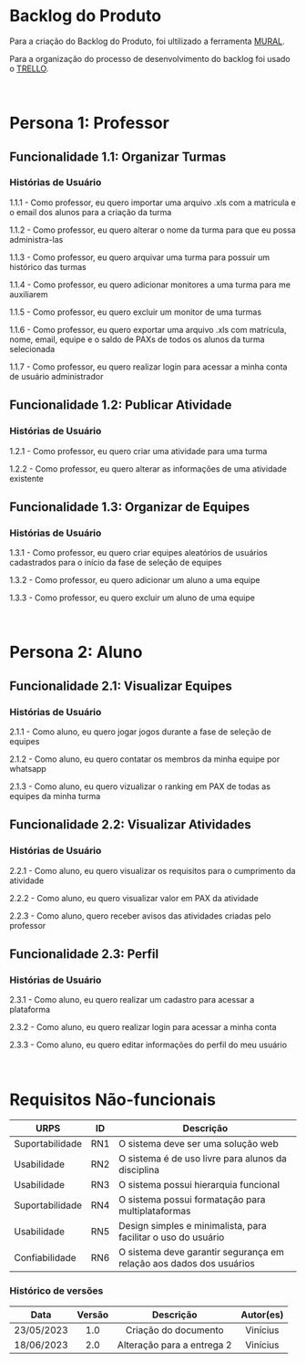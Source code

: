 # Backlog do Produto
Para a criação do Backlog do Produto, foi ultilizado a ferramenta [MURAL](https://app.mural.co/invitation/mural/reqbacklog0444/1683932566864?sender=uf7e1660760d0a1d8cb2e3880&key=0b05e724-71e6-467f-bd58-573228f58888).

Para a organização do processo de desenvolvimento do backlog foi usado o [TRELLO](https://trello.com/b/0l3PmEOC). 

<br>

# Persona 1: Professor

## Funcionalidade 1.1: Organizar Turmas

### Histórias de Usuário

1.1.1 - Como professor, eu quero importar uma arquivo .xls com a matricula e o email dos alunos para a criação da turma

1.1.2 - Como professor, eu quero alterar o nome da turma para que eu possa administra-las

1.1.3 - Como professor, eu quero arquivar uma turma para possuir um histórico das turmas

1.1.4 - Como professor, eu quero adicionar monitores a uma turma para me auxiliarem

1.1.5 - Como professor, eu quero excluir um monitor de uma turmas

1.1.6 - Como professor, eu quero exportar uma arquivo .xls com matrícula, nome, email, equipe e o saldo de PAXs de todos os alunos da turma selecionada

1.1.7 - Como professor, eu quero realizar login para acessar a minha conta de usuário administrador

## Funcionalidade 1.2: Publicar Atividade

### Histórias de Usuário

1.2.1 - Como professor, eu quero criar uma atividade para uma turma

1.2.2 - Como professor, eu quero alterar as informações de uma atividade existente

## Funcionalidade 1.3: Organizar de Equipes

### Histórias de Usuário

1.3.1 - Como professor, eu quero criar equipes aleatórios de usuários cadastrados para o início da fase de seleção de equipes

1.3.2 - Como professor, eu quero adicionar um aluno a uma equipe

1.3.3 - Como professor, eu quero excluir um aluno de uma equipe

<br>

# Persona 2: Aluno

## Funcionalidade 2.1: Visualizar Equipes

### Histórias de Usuário

2.1.1 - Como aluno, eu quero jogar jogos durante a fase de seleção de equipes

2.1.2 - Como aluno, eu quero contatar os membros da minha equipe por whatsapp

2.1.3 - Como aluno, eu quero vizualizar o ranking em PAX de todas as equipes da minha turma

## Funcionalidade 2.2: Visualizar Atividades

### Histórias de Usuário

2.2.1 - Como aluno, eu quero visualizar os requisitos para o cumprimento da atividade

2.2.2 - Como aluno, eu quero visualizar valor em PAX da atividade

2.2.3 - Como aluno, quero receber avisos das atividades criadas pelo professor

## Funcionalidade 2.3: Perfil

### Histórias de Usuário

2.3.1 - Como aluno, eu quero realizar um cadastro para acessar a plataforma

2.3.2 - Como aluno, eu quero realizar login para acessar a minha conta

2.3.3 - Como aluno, eu quero editar informações do perfil do meu usuário

<br>

# Requisitos Não-funcionais
| URPS            | ID  | Descrição                                                           |
| --------------- | --- | ------------------------------------------------------------------- |
| Suportabilidade | RN1 | O sistema deve ser uma solução web                                  |
| Usabilidade     | RN2 | O sistema é de uso livre para alunos da disciplina                  |
| Usabilidade     | RN3 | O sistema possui hierarquia funcional                               |
| Suportabilidade | RN4 | O sistema possui formatação para multiplataformas                   |
| Usabilidade     | RN5 | Design simples e minimalista, para facilitar o uso do usuário       |
| Confiabilidade  | RN6 | O sistema deve garantir segurança em relação aos dados dos usuários |

### Histórico de versões
|  Data | Versão | Descrição | Autor(es) |
| :--------: | :----: | :------------------: | :------------: |
| 23/05/2023 |  1.0   | Criação do documento | Vinícius |
| 18/06/2023 |  2.0   | Alteração para a entrega 2 | Vinícius |
